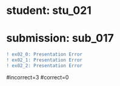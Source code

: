 # student: stu_021
# submission: sub_017

```diff
! ex02_0: Presentation Error
! ex02_1: Presentation Error
! ex02_2: Presentation Error
```
#incorrect=3
#correct=0

